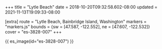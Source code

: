 +++
title = "Lytle Beach"
date = 2018-10-20T09:32:58.602-08:00
updated = 2021-11-13T19:09:33-08:00

[extra]
route = "Lytle Beach, Bainbridge Island, Washington"
markers = "markers.js"
bounds = {sw = [47.587, -122.552], ne = [47.607, -122.532]}
cover = "es-3828-007"
+++

<!-- more -->

{{ es_image(id="es-3828-007") }}
